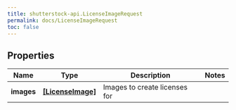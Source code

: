 ```yaml
---
title: shutterstock-api.LicenseImageRequest
permalink: docs/LicenseImageRequest
toc: false
---
```




## Properties

Name | Type | Description | Notes
------------ | ------------- | ------------- | -------------
**images** | [**[LicenseImage]**](LicenseImage) | Images to create licenses for | 


